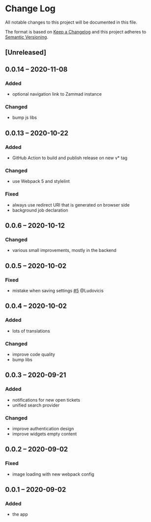 # Change Log
All notable changes to this project will be documented in this file.

The format is based on [Keep a Changelog](http://keepachangelog.com/)
and this project adheres to [Semantic Versioning](http://semver.org/).

## [Unreleased]

## 0.0.14 – 2020-11-08
### Added
- optional navigation link to Zammad instance

### Changed
- bump js libs

## 0.0.13 – 2020-10-22
### Added
- GitHub Action to build and publish release on new v* tag

### Changed
- use Webpack 5 and stylelint

### Fixed
- always use redirect URI that is generated on browser side
- background job declaration

## 0.0.6 – 2020-10-12
### Changed
- various small improvements, mostly in the backend

## 0.0.5 – 2020-10-02
### Fixed
- mistake when saving settings
[#5](https://github.com/nextcloud/integration_zammad/issues/5) @Ludovicis

## 0.0.4 – 2020-10-02
### Added
- lots of translations

### Changed
- improve code quality
- bump libs

## 0.0.3 – 2020-09-21
### Added
* notifications for new open tickets
* unified search provider

### Changed
* improve authentication design
* improve widgets empty content

## 0.0.2 – 2020-09-02
### Fixed
* image loading with new webpack config

## 0.0.1 – 2020-09-02
### Added
* the app
